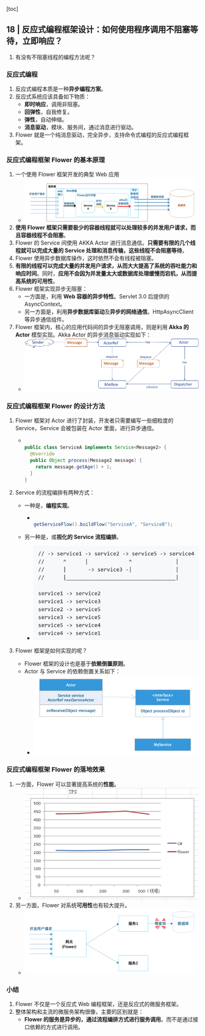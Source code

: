 [toc]

## 18 | 反应式编程框架设计：如何使用程序调用不阻塞等待，立即响应？

1.  有没有不阻塞线程的编程方法呢？

### 反应式编程

1.  反应式编程本质是一种**异步编程方案**。
2.  反应式系统应该具备如下物质：
    -   **即时响应**，调用非阻塞。
    -   **回弹性**，自我修复。
    -   **弹性**，自动伸缩。
    -   **消息驱动**，模块、服务间，通过消息进行驱动。
3.  Flower 就是一个纯消息驱动，完全异步，支持命令式编程的反应式编程框架。

### 反应式编程框架 Flower 的基本原理

1.  一个使用 Flower 框架开发的典型 Web 应用
    -   ![img](imgs/d32ecc606278266b20a956f3767635cc.png)
2.  **使用 Flower 框架只需要极少的容器线程就可以处理较多的并发用户请求，而且容器线程不会阻塞**。
3.  Flower 的 Service 间使用 AKKA Actor 进行消息通信。**只需要有限的几个线程就可以完成大量的 Service 处理和消息传输，这些线程不会阻塞等待**。
4.  Flower 使用异步数据库操作，这时依然不会有线程被阻塞。
5.  **有限的线程可以完成大量的并发用户请求，从而大大提高了系统的吞吐能力和响应时间**。同时，**应用不会因为并发量太大或数据库处理缓慢而宕机，从而提高系统的可用性**。
6.  Flower 框架实现异步无阻塞：
    -   一方面是，利用 **Web 容器的异步特性**。Servlet 3.0 后提供的 AsyncContext。
    -   另一方面是，利用**异步数据库驱动**及**异步的网络通信**。HttpAsyncClient 等异步通信组件。
7.  Flower 框架内，核心的应用代码间的异步无阻塞调用，则是利用 **Akka 的 Actor** 模型实现。Akka Actor 的异步消息驱动实现如下：
    -   ![img](imgs/1045f11aa3ffafb552619872161b6725.jpg)

### 反应式编程框架 Flower 的设计方法

1.  Flower 框架对 Actor 进行了封装，开发者只需要编写一些细粒度的 Service，Service 会被包装在 Actor 里面，进行异步通信。

    -   ```java
        
        public class ServiceA implements Service<Message2> {
          @Override
          public Object process(Message2 message) {
            return message.getAge() + 1;
          }
        }
        ```

2.  Service 的流程编排有两种方式：

    -   一种是，**编程实现**。

        -   ```java
            
            getServiceFlow().buildFlow("ServiceA", "ServiceB");
            
            ```

    -   另一种是，或**视化的 Service 流程编排**。

        -   ![img](imgs/221c5366834d24bbad8a9e0ab1441785.png)

3.  Flower 框架是如何实现的呢？

    -   Flower 框架的设计也是基于**依赖倒置原则**。
    -   Actor 与 Service 的依赖倒置关系如下：
        -   ![img](imgs/557b2bb561c44c2309aa96a06f7c9797.png)

### 反应式编程框架 Flower 的落地效果

1.  一方面，Flower 可以显著提高系统的**性能**。
    -   ![img](imgs/d8e8f1a444e69356f8dc45d517428c00.png)
2.  另一方面，Flower 对系统**可用性**也有较大提升。
    -   ![img](imgs/bdcb25e0ca9a3ba7686a28f4287dada9.png)

### 小结

1.  Flower 不仅是一个反应式 Web 编程框架，还是反应式的微服务框架。
2.  整体架构和主流的微服务架构很像，主要的区别就是：
    -   **Flower 的服务是异步的，通过流程编排方式进行服务调用**。而不是通过接口依赖的方式进行调用。

